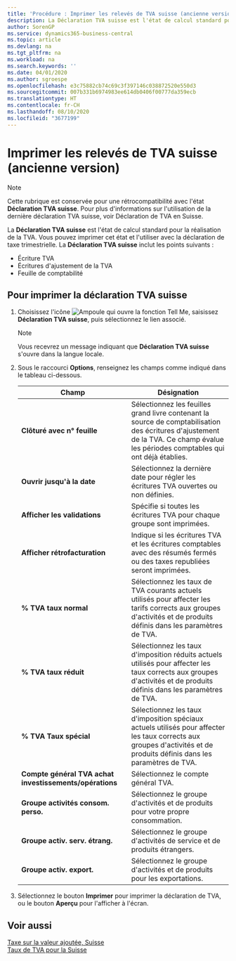 ```yaml
---
title: 'Procédure : Imprimer les relevés de TVA suisse (ancienne version)'
description: La Déclaration TVA suisse est l'état de calcul standard pour la réalisation de la TVA. Vous pouvez imprimer cet état et l'utiliser avec la déclaration de taxe trimestrielle.
author: SorenGP
ms.service: dynamics365-business-central
ms.topic: article
ms.devlang: na
ms.tgt_pltfrm: na
ms.workload: na
ms.search.keywords: ''
ms.date: 04/01/2020
ms.author: sgroespe
ms.openlocfilehash: e3c75882cb74c69c3f397146c038872520e550d3
ms.sourcegitcommit: 007b331b6974983ee614db0406f00777da359ecb
ms.translationtype: HT
ms.contentlocale: fr-CH
ms.lasthandoff: 08/10/2020
ms.locfileid: "3677199"
---
```

# <a name="print-swiss-vat-statements-older-version"></a>Imprimer les relevés de TVA suisse (ancienne version)

> [!NOTE]  
>  Cette rubrique est conservée pour une rétrocompatibilité avec l'état **Déclaration TVA suisse**. Pour plus d'informations sur l'utilisation de la dernière déclaration TVA suisse, voir Déclaration de TVA en Suisse.  

La **Déclaration TVA suisse** est l'état de calcul standard pour la réalisation de la TVA. Vous pouvez imprimer cet état et l'utiliser avec la déclaration de taxe trimestrielle. La **Déclaration TVA suisse** inclut les points suivants :  

- Écriture TVA  
- Écritures d'ajustement de la TVA  
- Feuille de comptabilité  

## <a name="to-print-the-swiss-vat-statement"></a>Pour imprimer la déclaration TVA suisse  

1.  Choisissez l'icône ![Ampoule qui ouvre la fonction Tell Me](../../media/ui-search/search_small.png "Dites-moi ce que vous voulez faire"), saisissez **Déclaration TVA suisse**, puis sélectionnez le lien associé.  

    > [!NOTE]  
    >  Vous recevrez un message indiquant que **Déclaration TVA suisse** s'ouvre dans la langue locale.  

2.  Sous le raccourci **Options**, renseignez les champs comme indiqué dans le tableau ci-dessous.  

    |Champ|Désignation|  
    |---------------------------------|---------------------------------------|  
    |**Clôturé avec n° feuille**|Sélectionnez les feuilles grand livre contenant la source de comptabilisation des écritures d'ajustement de la TVA. Ce champ évalue les périodes comptables qui ont déjà établies.|  
    |**Ouvrir jusqu'à la date**|Sélectionnez la dernière date pour régler les écritures TVA ouvertes ou non définies.|  
    |**Afficher les validations**|Spécifie si toutes les écritures TVA pour chaque groupe sont imprimées.|  
    |**Afficher rétrofacturation**|Indique si les écritures TVA et les écritures comptables avec des résumés fermés ou des taxes republiées seront imprimées.|  
    |**% TVA taux normal**|Sélectionnez les taux de TVA courants actuels utilisés pour affecter les tarifs corrects aux groupes d'activités et de produits définis dans les paramètres de TVA.|  
    |**% TVA taux réduit**|Sélectionnez les taux d'imposition réduits actuels utilisés pour affecter les taux corrects aux groupes d'activités et de produits définis dans les paramètres de TVA.|  
    |**% TVA Taux spécial**|Sélectionnez les taux d'imposition spéciaux actuels utilisés pour affecter les taux corrects aux groupes d'activités et de produits définis dans les paramètres de TVA.|  
    |**Compte général TVA achat investissements/opérations**|Sélectionnez le compte général TVA.|  
    |**Groupe activités consom. perso.**|Sélectionnez le groupe d'activités et de produits pour votre propre consommation.|  
    |**Groupe activ. serv. étrang.**|Sélectionnez le groupe d'activités de service et de produits étrangers.|  
    |**Groupe activ. export.**|Sélectionnez le groupe d'activités et de produits pour les exportations.|  

3.  Sélectionnez le bouton **Imprimer** pour imprimer la déclaration de TVA, ou le bouton **Aperçu** pour l'afficher à l'écran.  

## <a name="see-also"></a>Voir aussi  
 [Taxe sur la valeur ajoutée, Suisse](swiss-value-added-tax.md)   
 [Taux de TVA pour la Suisse](vat-rates-for-switzerland.md)

